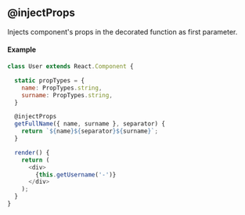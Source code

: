 ## @injectProps

Injects component's props in the decorated function as first parameter.

#### Example

```js
class User extends React.Component {

  static propTypes = {
    name: PropTypes.string,
    surname: PropTypes.string,
  }

  @injectProps
  getFullName({ name, surname }, separator) {
    return `${name}${separator}${surname}`;
  }

  render() {
    return (
      <div>
        {this.getUsername('-')}
      </div>
    );
  }
}
```
